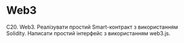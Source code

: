 # Web3
C20. Web3. Реалізувати простий Smart-контракт з використанням Solidity. Написати простий інтерфейс з використанням web3.js.

